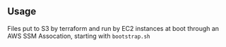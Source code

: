 ## Usage

Files put to S3 by terraform and run by EC2 instances at boot through an AWS SSM Assocation, starting with `bootstrap.sh`
